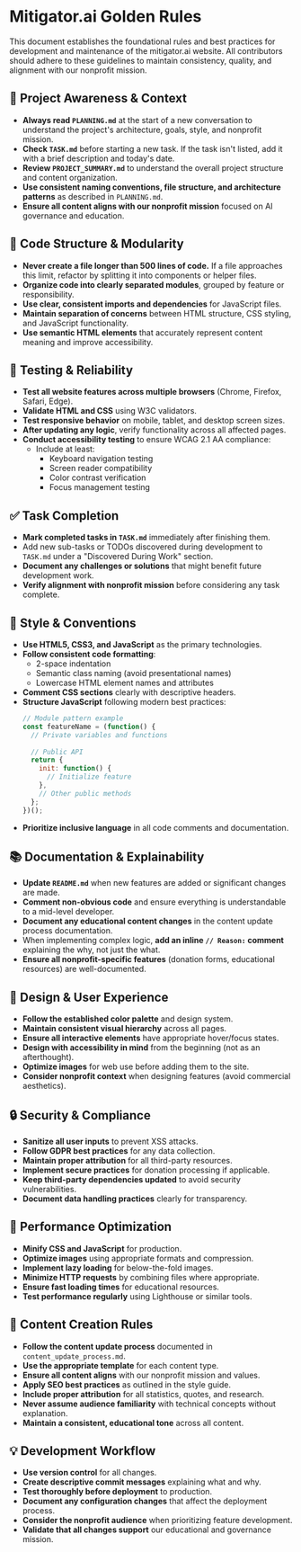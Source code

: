 # Mitigator.ai Golden Rules

This document establishes the foundational rules and best practices for development and maintenance of the mitigator.ai website. All contributors should adhere to these guidelines to maintain consistency, quality, and alignment with our nonprofit mission.

## 🔄 Project Awareness & Context
- **Always read `PLANNING.md`** at the start of a new conversation to understand the project's architecture, goals, style, and nonprofit mission.
- **Check `TASK.md`** before starting a new task. If the task isn't listed, add it with a brief description and today's date.
- **Review `PROJECT_SUMMARY.md`** to understand the overall project structure and content organization.
- **Use consistent naming conventions, file structure, and architecture patterns** as described in `PLANNING.md`.
- **Ensure all content aligns with our nonprofit mission** focused on AI governance and education.

## 🧱 Code Structure & Modularity
- **Never create a file longer than 500 lines of code.** If a file approaches this limit, refactor by splitting it into components or helper files.
- **Organize code into clearly separated modules**, grouped by feature or responsibility.
- **Use clear, consistent imports and dependencies** for JavaScript files.
- **Maintain separation of concerns** between HTML structure, CSS styling, and JavaScript functionality.
- **Use semantic HTML elements** that accurately represent content meaning and improve accessibility.

## 🧪 Testing & Reliability
- **Test all website features across multiple browsers** (Chrome, Firefox, Safari, Edge).
- **Validate HTML and CSS** using W3C validators.
- **Test responsive behavior** on mobile, tablet, and desktop screen sizes.
- **After updating any logic**, verify functionality across all affected pages.
- **Conduct accessibility testing** to ensure WCAG 2.1 AA compliance:
  - Include at least:
    - Keyboard navigation testing
    - Screen reader compatibility
    - Color contrast verification
    - Focus management testing

## ✅ Task Completion
- **Mark completed tasks in `TASK.md`** immediately after finishing them.
- Add new sub-tasks or TODOs discovered during development to `TASK.md` under a "Discovered During Work" section.
- **Document any challenges or solutions** that might benefit future development work.
- **Verify alignment with nonprofit mission** before considering any task complete.

## 📎 Style & Conventions
- **Use HTML5, CSS3, and JavaScript** as the primary technologies.
- **Follow consistent code formatting**:
  - 2-space indentation
  - Semantic class naming (avoid presentational names)
  - Lowercase HTML element names and attributes
- **Comment CSS sections** clearly with descriptive headers.
- **Structure JavaScript** following modern best practices:
  ```javascript
  // Module pattern example
  const featureName = (function() {
    // Private variables and functions
    
    // Public API
    return {
      init: function() {
        // Initialize feature
      },
      // Other public methods
    };
  })();
  ```
- **Prioritize inclusive language** in all code comments and documentation.

## 📚 Documentation & Explainability
- **Update `README.md`** when new features are added or significant changes are made.
- **Comment non-obvious code** and ensure everything is understandable to a mid-level developer.
- **Document any educational content changes** in the content update process documentation.
- When implementing complex logic, **add an inline `// Reason:` comment** explaining the why, not just the what.
- **Ensure all nonprofit-specific features** (donation forms, educational resources) are well-documented.

## 🎨 Design & User Experience
- **Follow the established color palette** and design system.
- **Maintain consistent visual hierarchy** across all pages.
- **Ensure all interactive elements** have appropriate hover/focus states.
- **Design with accessibility in mind** from the beginning (not as an afterthought).
- **Optimize images** for web use before adding them to the site.
- **Consider nonprofit context** when designing features (avoid commercial aesthetics).

## 🔒 Security & Compliance
- **Sanitize all user inputs** to prevent XSS attacks.
- **Follow GDPR best practices** for any data collection.
- **Maintain proper attribution** for all third-party resources.
- **Implement secure practices** for donation processing if applicable.
- **Keep third-party dependencies updated** to avoid security vulnerabilities.
- **Document data handling practices** clearly for transparency.

## 🚀 Performance Optimization
- **Minify CSS and JavaScript** for production.
- **Optimize images** using appropriate formats and compression.
- **Implement lazy loading** for below-the-fold images.
- **Minimize HTTP requests** by combining files where appropriate.
- **Ensure fast loading times** for educational resources.
- **Test performance regularly** using Lighthouse or similar tools.

## 🧠 Content Creation Rules
- **Follow the content update process** documented in `content_update_process.md`.
- **Use the appropriate template** for each content type.
- **Ensure all content aligns** with our nonprofit mission and values.
- **Apply SEO best practices** as outlined in the style guide.
- **Include proper attribution** for all statistics, quotes, and research.
- **Never assume audience familiarity** with technical concepts without explanation.
- **Maintain a consistent, educational tone** across all content.

## 💡 Development Workflow
- **Use version control** for all changes.
- **Create descriptive commit messages** explaining what and why.
- **Test thoroughly before deployment** to production.
- **Document any configuration changes** that affect the deployment process.
- **Consider the nonprofit audience** when prioritizing feature development.
- **Validate that all changes support** our educational and governance mission.